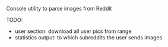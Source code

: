 Console utility to parse images from Reddit

TODO:
- user section: download all user pics from range
- statistics output: to which subreddits the user sends images
